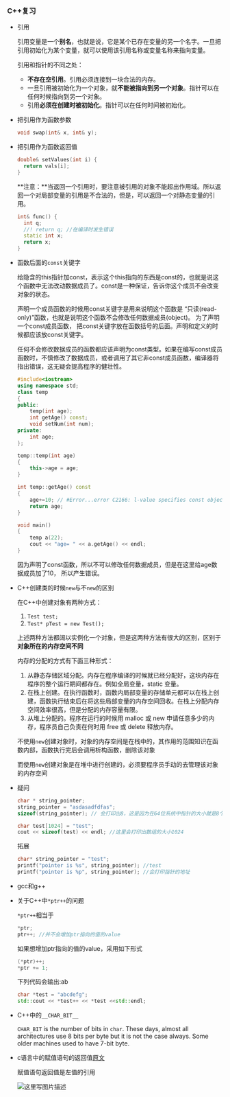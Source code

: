 ### C++复习

- 引用

  引用变量是一个**别名**，也就是说，它是某个已存在变量的另一个名字。一旦把引用初始化为某个变量，就可以使用该引用名称或变量名称来指向变量。

  引用和指针的不同之处：

  - **不存在空引用**。引用必须连接到一块合法的内存。
  - 一旦引用被初始化为一个对象，就**不能被指向到另一个对象**。指针可以在任何时候指向到另一个对象。
  - 引用**必须在创建时被初始化**。指针可以在任何时间被初始化。

- 把引用作为函数参数

  ```c++
  void swap(int& x, int& y);
  ```

- 把引用作为函数返回值

  ```c++
  double& setValues(int i) {
    return vals[i];
  }
  ```

  **注意：**当返回一个引用时，要注意被引用的对象不能超出作用域。所以返回一个对局部变量的引用是不合法的，但是，可以返回一个对静态变量的引用。

  ```c++
  int& func() {
    int q;
    //! return q; //在编译时发生错误
    static int x;
    return x;
  }
  ```

- 函数后面的`const`关键字

  给隐含的this指针加const，表示这个this指向的东西是const的，也就是说这个函数中无法改动数据成员了。const是一种保证，告诉你这个成员不会改变对象的状态。

  声明一个成员函数的时候用const关键字是用来说明这个函数是 “只读(read-only)”函数，也就是说明这个函数不会修改任何数据成员(object)。 为了声明一个const成员函数， 把const关键字放在函数括号的后面。声明和定义的时候都应该放const关键字。

  任何不会修改数据成员的函数都应该声明为const类型。如果在编写const成员函数时，不慎修改了数据成员，或者调用了其它非const成员函数，编译器将指出错误，这无疑会提高程序的健壮性。

  ```c++
  #include<iostream>
  using namespace std;
  class temp
  {
  public:
      temp(int age);
      int getAge() const;
      void setNum(int num);
  private:
      int age;
  };
  
  temp::temp(int age)
  {
      this->age = age;
  }
  
  int temp::getAge() const
  {
      age+=10; // #Error...error C2166: l-value specifies const object #
      return age;
  }
  
  void main()
  {
      temp a(22);
      cout << "age= " << a.getAge() << endl;
  }
  ```

  因为声明了const函数，所以不可以修改任何数据成员，但是在这里给age数据成员加了10， 所以产生错误。

- C++创建类的时候`new`与不`new`的区别

  在C++中创建对象有两种方式：

  1. `Test test;`
  2. `Test* pTest = new Test();`

  上述两种方法都阔以实例化一个对象，但是这两种方法有很大的区别，区别于**对象所在的内存空间不同**

  内存的分配的方式有下面三种形式：

  1. 从静态存储区域分配。内存在程序编译的时候就已经分配好，这块内存在程序的整个运行期间都存在。例如全局变量，static 变量。
  2. 在栈上创建。在执行函数时，函数内局部变量的存储单元都可以在栈上创建，函数执行结束后在将这些局部变量的内存空间回收。在栈上分配内存空间效率很高，但是分配的内存容量有限。
  3. 从堆上分配的。程序在运行的时候用 malloc 或 new 申请任意多少的内存，程序员自己负责在何时用 free 或 delete 释放内存。

  不使用`new`创建对象时，对象的内存空间是在栈中的，其作用的范围知识在函数内部，函数执行完后会调用析构函数，删除该对象

  而使用`new`创建对象是在堆中进行创建的，必须要程序员手动的去管理该对象的内存空间

- 疑问

  ```c++
  char * string_pointer;
  string_pointer = "asdasadfdfas";
  sizeof(string_pointer); // 会打印出8，这是因为在64位系统中指针的大小就是8个字节
  
  char test[1024] = "test";
  cout << sizeof(test) << endl; //这里会打印出数组的大小1024
  ```

  拓展

  ```c++
  char* string_pointer = "test";
  printf("pointer is %s", string_pointer); //test
  printf("pointer is %p", string_pointer); //会打印指针的地址
  ```

  

- gcc和g++

- 关于C++中`*ptr++`的问题

  `*ptr++`相当于

  ```c++
  *ptr;
  ptr++; //并不会增加ptr指向的值的value
  ```

  如果想增加ptr指向的值的value，采用如下形式

  ```c++
  (*ptr)++;
  *ptr += 1;
  ```

  下列代码会输出:ab

  ```c++
  char *test = "abcdefg";
  std::cout << *test++ << *test <<std::endl;
  ```

- C++中的`__CHAR_BIT__`

  `CHAR_BIT` is the number of bits in `char`. These days, almost all architectures use 8 bits per byte but it is not the case always. Some older machines used to have 7-bit byte.

- c语言中的赋值语句的返回值[原文](https://blog.csdn.net/wu_nan_nan/article/details/70162362)

  赋值语句返回值是左值的引用

  ![这里写图片描述](https://img-blog.csdn.net/20170413213454939?watermark/2/text/aHR0cDovL2Jsb2cuY3Nkbi5uZXQvd3VfbmFuX25hbg==/font/5a6L5L2T/fontsize/400/fill/I0JBQkFCMA==/dissolve/70/gravity/SouthEast)

  
